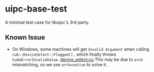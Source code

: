 # uipc-base-test
A minimal test case for libuipc's 3rd party.

## Known Issue

- On Windows, some machines will get `Invalid Argument` when calling `cub::DeviceSelect::Flagged(),` which finally throws `CudaErrorInvalidValue`.
  [device_select.cu](./cube_test/device_select.cu)
  This may be due to `arch` mismatching, so we use `arch=native` to solve it.
